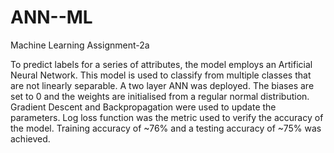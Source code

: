 # ANN--ML
Machine Learning Assignment-2a

To predict labels for a series of attributes, the model employs an Artificial Neural Network. This model is used to classify from multiple classes that are not linearly separable. A two layer ANN was deployed. The biases are set to 0 and the weights are initialised from a regular normal distribution. Gradient Descent and Backpropagation were used to update the parameters. Log loss function was the metric used to verify the accuracy of the model. Training accuracy of ~76% and a testing accuracy of ~75% was achieved.
